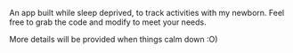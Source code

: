 An app built while sleep deprived, to track activities with my newborn.
Feel free to grab the code and modify to meet your needs.

More details will be provided when things calm down :O)